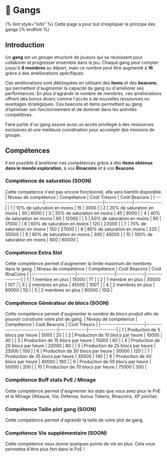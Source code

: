 # 👥 Gangs
{% hint style="info" %} Cette page a pour but d'expliquer le principe des gangs {% endhint %}
## Introduction

Un **gang** est un groupe structuré de joueurs qui se réunissent pour collaborer et progresser ensemble dans le jeu. Chaque gang peut compter jusqu'à **8 membres** au départ, mais ce nombre peut être augmenté à **16** grâce à des améliorations spécifiques.

Ces améliorations sont débloquées en utilisant des **items** et des **beacons**, qui permettent d'augmenter la capacité du gang ou d'améliorer ses performances. En plus d'agrandir le nombre de membres, ces améliorations offrent des bonus divers comme l'accès à de nouvelles ressources ou avantages stratégiques. Ces beacons et items permettent au gang d’optimiser son fonctionnement et de dominer dans les activités compétitives.

Faire partie d'un gang assure aussi un accès privilégié à des ressources exclusives et une meilleure coordination pour accomplir des missions de groupe.

## Compétences

Il est possible d'améliorer ces compétences grâce à des **items obtenus dans le monde exploration**, à vos **Rinacoins** et à vos **Beacons**

### Compétence de saturation (SOON)

Cette compétence n'est pas encore fonctionnel, elle sera bientôt disponible.
| Niveau de compétence | Compétence                        | Coût Trésors | Coût Beacons |
|----------------------|-----------------------------|--------------|--------------|
|                    1 | 10% de saturation en moins  |           15 |         3000 |
|                    2 | 20% de saturation en moins  |           30 |         6000 |
|                    3 | 30% de saturation en moins  |           45 |         9000 |
|                    4 | 40% de saturation en moins  |           60 |        12000 |
|                    5 | 50% de saturation en moins  |           90 |        17000 |
|                    6 | 60% de saturation en moins  |          120 |        22000 |
|                    7 | 70% de saturation en moins  |          150 |        27000 |
|                    8 | 80% de saturation en moins  |          225 |        35000 |
|                    9 | 90% de saturation en moins  |          300 |        45000 |
|                   10 | 100% de saturation en moins |          600 |        60000 |

### Compétence Extra Slot

Cette compétence permet d'augmenter la limite maximum de membres dans le gang.
| Niveau de compétence | Compétence              | Coût Beacons | Coût RinaCoins |
|----------------------|-------------------|--------------|----------------|
|                    1 | 1 membre en plus  |        15000 | 1T             |
|                    2 | 1 membre en plus  |        30000 | 10T            |
|                    3 | 2 membres en plus |        45000 | 100T           |
|                    4 | 2 membres en plus |        60000 | 1Q             |
|                    5 | 2 membres en plus |        90000 | 10Q            |

### Compétence Générateur de blocs (SOON)

Cette compétence permet d'augmenter le nombre de blocs produit afin de pouvoir construire votre plot de gang.
| Niveau de compétence | Compétence                             | Coût Beacons | Coût Trésors |
|----------------------|----------------------------------|--------------|--------------|
|                    1 | Production de 5 blocs par heure  |         5000 |           20 |
|                    2 | Production de 10 blocs par heure |        10000 |           40 |
|                    3 | Production de 15 blocs par heure |        15000 |           60 |
|                    4 | Production de 20 blocs par heure |        20000 |           80 |
|                    5 | Production de 25 blocs par heure |        25000 |          100 |
|                    6 | Production de 30 blocs par heure |        30000 |          120 |
|                    7 | Production de 35 blocs par heure |        35000 |          140 |
|                    8 | Production de 40 blocs par heure |        40000 |          160 |
|                    9 | Production de 50 blocs par heure |        50000 |          200 |
|                   10 | Production de 70 blocs par heure |        75000 |          300 |

### Compétence Buff stats PvE / Minage

Cette compétence permet d'augmenter les stats que vous avez pour le PvE et le Minage (Attaque, Vie, Défense, bonus Tokens, Rinacoins, XP pioche).

### Compétence Taille plot gang (SOON)

Cette compétence permet d'agrandir la taille de votre plot de gang.

### Compétence Vie supplémentaire (SOON)

Cette compétence vous donne quelques points de vie en plus. Cela vous permettra d'être plus fort dans le PvE !
